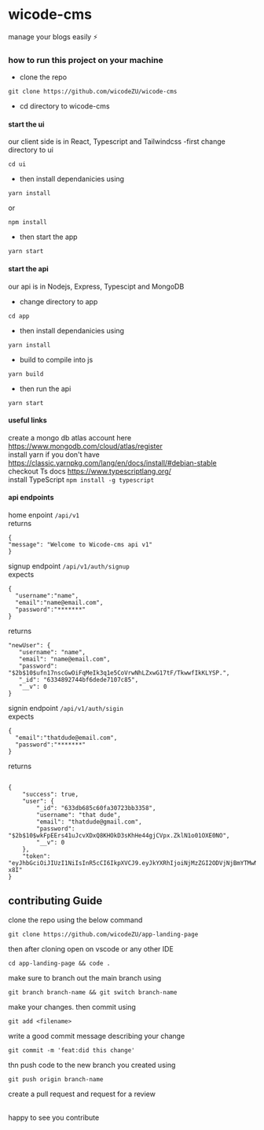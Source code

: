 # wicode-cms
manage your blogs easily ⚡

### how to run this project on your machine
- clone the repo
```
git clone https://github.com/wicodeZU/wicode-cms
```
- cd directory to wicode-cms

#### start the ui
our client side is in React, Typescript and Tailwindcss
-first change directory to ui
```
cd ui
```
- then install dependanicies using 
```
yarn install
```
or
```
npm install
```
- then start the app
```
yarn start
```

#### start the api
our api is in Nodejs, Express, Typescipt and MongoDB
- change directory to app
```
cd app
```
- then install dependanicies using 
```
yarn install
```
- build to compile into js
```
yarn build
```
- then run the api
```
yarn start
```

#### useful links
create a mongo db atlas account here https://www.mongodb.com/cloud/atlas/register
<br />
install yarn if you don't have https://classic.yarnpkg.com/lang/en/docs/install/#debian-stable
<br />
checkout Ts docs https://www.typescriptlang.org/
<br />
install TypeScript ```npm install -g typescript```
#### api endpoints
home enpoint
```/api/v1```
<br />
returns
```
{
"message": "Welcome to Wicode-cms api v1"
}
```
signup endpoint ```/api/v1/auth/signup```
<br />
expects
```
{
  "username":"name",
  "email":"name@email.com",
  "password":"*******"
}
```
returns
```
"newUser": {
   "username": "name",
   "email": "name@email.com",
   "password": "$2b$10$ufn17nscGwOiFqMeIk3q1e5CoVrwNhLZxwG17tF/TkwwfIkKLYSP.",
   "_id": "6334892744bf6dede7107c85",
   "__v": 0
}
```
signin endpoint ```/api/v1/auth/sigin```
<br />
expects

```
{
  "email":"thatdude@email.com",
  "password":"*******"
}
```
returns
```

{
	"success": true,
	"user": {
		"_id": "633db685c60fa30723bb3358",
		"username": "that dude",
		"email": "thatdude@gmail.com",
		"password": "$2b$10$wkFpEErs41uJcvXDxQ8KHOkD3sKhHe44gjCVpx.ZklN1o01OXE0NO",
		"__v": 0
	},
	"token": "eyJhbGciOiJIUzI1NiIsInR5cCI6IkpXVCJ9.eyJkYXRhIjoiNjMzZGI2ODVjNjBmYTMwNzIzYmIzMzU4IiwiaWF0IjoxNjY0OTg5OTEzLCJleHAiOjE2NjQ5OTM1MTN9.M1D0Cz22wQYRSjiEiHAB_QskiI1waoV8n2uxaRR-x8I"
}
```
## contributing Guide

clone the repo using the below command
```
git clone https://github.com/wicodeZU/app-landing-page
```
then after cloning open on vscode or any other IDE
```
cd app-landing-page && code .
```
make sure to branch out the main branch using
```
git branch branch-name && git switch branch-name
```
make your changes. then commit using

```
git add <filename>
```
write a good commit message describing your change
```
git commit -m 'feat:did this change'
```
thn push code to the new branch you created using
```
git push origin branch-name
```
create a pull request and request for a review

<br />
happy to see you contribute
